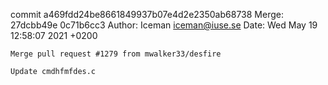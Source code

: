 commit a469fdd24be8661849937b07e4d2e2350ab68738
Merge: 27dcbb49e 0c71b6cc3
Author: Iceman <iceman@iuse.se>
Date:   Wed May 19 12:58:07 2021 +0200

    Merge pull request #1279 from mwalker33/desfire
    
    Update cmdhfmfdes.c

